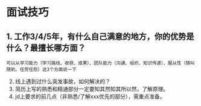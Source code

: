 # 面试技巧

## 1.	工作3/4/5年，有什么自己满意的地方，你的优势是什么？最擅长哪方面？

```
可以从学习能力（学习路线、收获、成果）、团队能力（沟通、组织、知识传递）、服从性（随叫随到、任劳任怨）这3个方面说一下
```

2.	线上遇到过什么突发事故，如何解决的？
3.	简历上写的熟悉和精通部分一定要知其然知其所以然，了解原理。
4.	jd上要求的前几点（非熟悉/了解xxx优先的部分），需重点准备。
